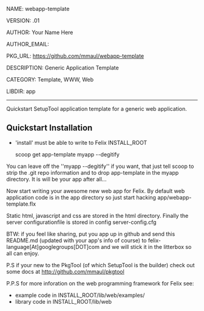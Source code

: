 NAME: webapp-template

VERSION: .01  

AUTHOR: Your Name Here

AUTHOR_EMAIL: 

PKG_URL: https://github.com/mmaul/webapp-template

DESCRIPTION: Generic Application Template

CATEGORY: Template, WWW, Web

LIBDIR: app

-----
Quickstart SetupTool application template for a generic web application.

## Quickstart Installation ##
* 'install' must be able to write to Felix INSTALL_ROOT

    scoop get app-template myapp --degitify

You can leave off the ''myapp --degitify'' if you want, that just tell scoop 
to strip the .git repo information and to drop app-template in the myapp directory. It is will be your app after all...

Now start writing your awesome new web app for Felix.
By default web application code is in the app directory so just start hacking
app/webapp-template.flx 

Static html, javascript and css are stored in the html directory. Finally the
server configurationfile is stored in config server-config.cfg

BTW: if you feel like sharing, put you app up in github and send this README.md (updated with your app's info of course) to felix-language[At]googlegroups[DOT]com and we will stick it in the litterbox so all can enjoy.

P.S if your new to the PkgTool (of which SetupTool is the builder) check out some docs at http://github.com/mmaul/pkgtool

P.P.S for more inforation on the web programming framework for Felix see:

* example code in INSTALL_ROOT/lib/web/examples/
* library code in INSTALL_ROOT/lib/web